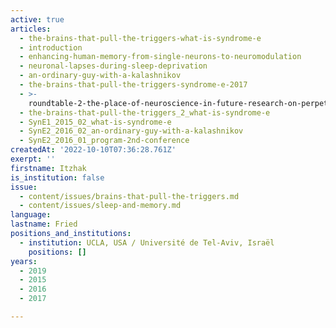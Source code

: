 ```yaml
---
active: true
articles:
  - the-brains-that-pull-the-triggers-what-is-syndrome-e
  - introduction
  - enhancing-human-memory-from-single-neurons-to-neuromodulation
  - neuronal-lapses-during-sleep-deprivation
  - an-ordinary-guy-with-a-kalashnikov
  - the-brains-that-pull-the-triggers-syndrome-e-2017
  - >-
    roundtable-2-the-place-of-neuroscience-in-future-research-on-perpetrators-of-extreme-violence
  - the-brains-that-pull-the-triggers_2_what-is-syndrome-e
  - SynE1_2015_02_what-is-syndrome-e
  - SynE2_2016_02_an-ordinary-guy-with-a-kalashnikov
  - SynE2_2016_01_program-2nd-conference
createdAt: '2022-10-10T07:36:28.761Z'
exerpt: ''
firstname: Itzhak
is_institution: false
issue:
  - content/issues/brains-that-pull-the-triggers.md
  - content/issues/sleep-and-memory.md
language:
lastname: Fried
positions_and_institutions: 
  - institution: UCLA, USA / Université de Tel-Aviv, Israël
    positions: []
years:
  - 2019
  - 2015
  - 2016
  - 2017

---
```

